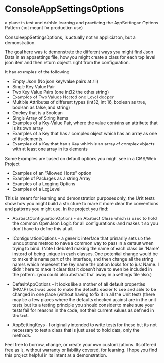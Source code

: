# ConsoleAppSettingsOptions
a place to test and dabble learning and practicing the AppSettingsd Options Pattern (not meant for production use)


ConsoleAppSettingsOptions, is actually not an appliciation, but a demonstration.

The goal here was to demonstrate the different ways you might find Json Data in an appsettings file, how you might create a class for each top level json item and then return objects right from the configuration. 

It has examples of the following:


* Empty Json (No json key/value pairs at all)
* Single Key Value Pair
* Two Key Value Pairs (one int32 the other string)
* Examples of Two Values Nested one Level deeper
* Multiple Attributes of different types (int32, int 16, boolean as true, boolean as false, and string)
* Onekey that is a Boolean
* Single Array of String Items
* Examples of a Key-Value Pair, where the value contains an attribute that is its own array
* Examples of a Key that has a complex object which has an array as one of its elements.
* Examples of a Key that has a Key which is an array of complex objects with at least one array in its elements

Some Examples are based on default options you might see in a CMS/Web Project
* Examples of an "Allowed Hosts" option
* Example of Packages as a string Array
* Examples of a Logging Options
* Examples of a LogLevel


This is meant for learning and demonstration purposes only, the Unit tests show how you might build a structure to make it more clear the conventions and patterns you might use.  In the project you find:

* AbstractConfigurationOptions - an Abstract Class which is used to hold the common OpenJson Logic for all configurations (and makes it so you don't have to define this at all.
* IConfigurationOptions - a generic interface that primarily sets up the BindOptions method to have a common way to pass in a default when trying to bind.  (Note I debated making the name of each class be 'Name' instead of being unique in each classes.  One potential change would be to make this name part of the interface, and then change all the string names which represent the key name the option looks for to just Name.  I didn't here to make it clear that it doesn't have to even be included in the pattern. (you could also abstract that away in a settings file also.)
* DefaultAppOptions - It looks like a mother of all default properties (MOAP) but was used to make the defaults easier to see and able to be changed in one place (without having to fix it in all the Unit tests (there may be a few places where the defaults checked against are in the unit tests, but its a testing principle you should consider to make sure your tests fail for reasons in the code, not their current values as defined in the test.

* AppSettingKeys - I originally intended to write tests for these but its not necessary to test a class that is just used to hold data, only the methods.


Feel free to borrow, change, or create your own customizations. Its offered free as is, without warranty or liability covered, for learning.  I hope you find this project helpful in its intent as a demonstration.  
